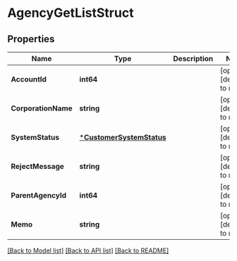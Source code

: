 # AgencyGetListStruct

## Properties
Name | Type | Description | Notes
------------ | ------------- | ------------- | -------------
**AccountId** | **int64** |  | [optional] [default to null]
**CorporationName** | **string** |  | [optional] [default to null]
**SystemStatus** | [***CustomerSystemStatus**](CustomerSystemStatus.md) |  | [optional] [default to null]
**RejectMessage** | **string** |  | [optional] [default to null]
**ParentAgencyId** | **int64** |  | [optional] [default to null]
**Memo** | **string** |  | [optional] [default to null]

[[Back to Model list]](../README.md#documentation-for-models) [[Back to API list]](../README.md#documentation-for-api-endpoints) [[Back to README]](../README.md)


